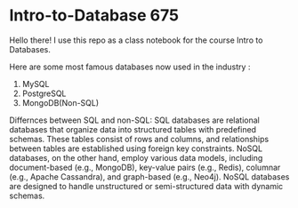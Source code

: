 # Intro-to-Database 675 
Hello there! I use this repo as a class notebook for the course Intro to Databases.

Here are some most famous databases now used in the industry : 

1. MySQL
2. PostgreSQL
3. MongoDB(Non-SQL)

Differnces between SQL and non-SQL:
SQL databases are relational databases that organize data into structured tables with predefined schemas. These tables consist of rows and columns, and relationships between tables are established using foreign key constraints.
NoSQL databases, on the other hand, employ various data models, including document-based (e.g., MongoDB), key-value pairs (e.g., Redis), columnar (e.g., Apache Cassandra), and graph-based (e.g., Neo4j). NoSQL databases are designed to handle unstructured or semi-structured data with dynamic schemas.



   
